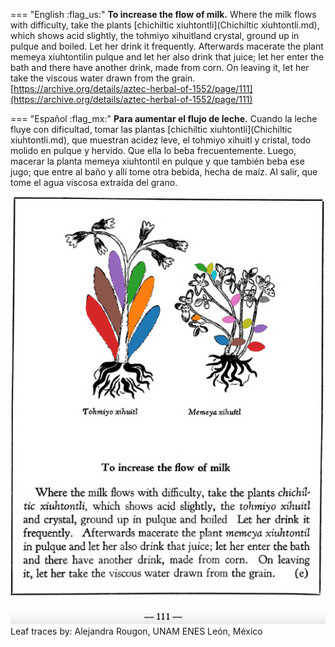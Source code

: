 
=== "English :flag_us:"
    **To increase the flow of milk.** Where the milk flows with difficulty, take the plants [chichiltic xiuhtontli](Chichiltic xiuhtontli.md), which shows acid slightly, the tohmiyo xihuitland crystal, ground up in pulque and boiled. Let her drink it frequently. Afterwards macerate the plant memeya xiuhtontilin pulque and let her also drink that juice; let her enter the bath and there have another drink, made from corn. On leaving it, let her take the viscous water drawn from the grain.  
    [https://archive.org/details/aztec-herbal-of-1552/page/111](https://archive.org/details/aztec-herbal-of-1552/page/111)  


=== "Español :flag_mx:"
    **Para aumentar el flujo de leche.** Cuando la leche fluye con dificultad, tomar las plantas [chichiltic xiuhtontli](Chichiltic xiuhtontli.md), que muestran acidez leve, el tohmiyo xihuitl y cristal, todo molido en pulque y hervido. Que ella lo beba frecuentemente. Luego, macerar la planta memeya xiuhtontil en pulque y que también beba ese jugo; que entre al baño y allí tome otra bebida, hecha de maíz. Al salir, que tome el agua viscosa extraída del grano.  


![A_p111.png](assets/A_p111.png)  
Leaf traces by: Alejandra Rougon, UNAM ENES León, México  